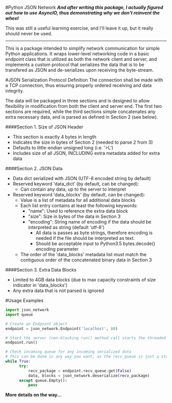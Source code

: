 #Python JSON Network
***And after writing this package, I actually figured out how to use AsyncIO, thus demonstrating why we don't reinvent the wheel***

This was still a useful learning exercise, and I'll leave it up, but it really should never be used.

----
This is a package intended to simplify network communication for simple Python applications.  It wraps lower-level networking code in a basic endpoint class that is utilized as both the network client and server, and implements a custom protocol that serializes the data that is to be transfered as JSON and de-serializes upon receiving the byte-stream.

#JSON Serialization Protocol Definition
The connection shall be made with a TCP connection, thus ensuring properly
ordered receiving and data integrity.

The data will be packaged in three sections and is designed to allow
flexibility in modification from both the client and server end.  The first
two sections are required, while the third sections simple concatenates any
extra necessary data, and is parsed as defined in Section 2 (see below).


####Section 1.  Size of JSON Header
* This section is exactly 4 bytes in length
* Indicates the size in bytes of Section 2 (needed to parse 2 from 3)
* Defaults to little-endian unsigned long (i.e. '>L')
* Includes size of all JSON, INCLUDING extra metadata added for extra
      data

####Section 2.  JSON Data
* Data dict serialized with JSON (UTF-8 encoded string by default)
* Reserved keyword 'data_dict' (by default, can be changed):
    * Can contain any data, up to the server to interpret
* Reserved keyword 'data_blocks' (by default, can be changed):
    * Value is a list of metadata for all additional data blocks
    * Each list entry contains at least the following keywords:
        * "name": Used to reference the extra data block
        * "size": Size in bytes of the data in Section 3
        * "encoding": String name of encoding if the data should be
                  interpreted as string (default 'utf-8')
            * All data is passes as byte strings, therefore encoding is
                  needed if the file should be interpreted as text.
            * Should be acceptable input to Python3.5 bytes.decode()
                  encoding parameter
    * The order of the 'data_blocks' metadata list must match the
          contiguous order of the concatenated binary data in Section 3

####Section 3.  Extra Data Blocks
* Limited to 4GB data blocks (due to max capacity constraints of size
      indicator in 'data_blocks')
* Any extra data that is not parsed is ignored

#Usage Examples
```python
import json_network
import queue

# Create an Endpoint object
endpoint = json_network.Endpoint('localhost', 80)

# Start the server (non-blocking run() method call starts the threaded server)
endpoint.run()

# Check incoming queue for any incoming serialized data
# This can be done in any way you want, as the recv_queue is just a stdlib Queue
while True:
      try:
          recv_package = endpoint.recv_queue.get(False)
          data, blocks = json_network.deserialize(recv_package)
      except queue.Empty():
          pass

```

**More details on the way...**
